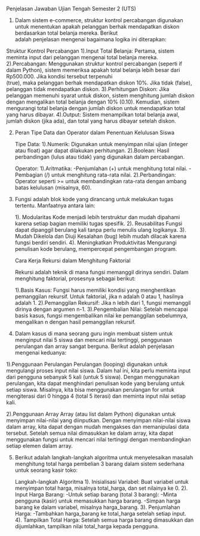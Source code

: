 Penjelasan Jawaban Ujian Tengah Semester 2 (UTS) 

1. Dalam sistem e-commerce, struktur kontrol percabangan digunakan untuk menentukan apakah pelanggan berhak mendapatkan diskon berdasarkan total belanja mereka. Berikut     
   adalah penjelasan mengenai bagaimana logika ini diterapkan:

Struktur Kontrol Percabangan
 1).Input Total Belanja:
    Pertama, sistem meminta input dari pelanggan mengenai total belanja mereka.
 2).Percabangan:
    Menggunakan struktur kontrol percabangan (seperti if dalam Python), sistem memeriksa apakah total belanja lebih besar dari Rp500.000. Jika kondisi tersebut terpenuhi       
    (true), maka pelanggan berhak mendapatkan diskon 10%. Jika tidak (false), pelanggan tidak mendapatkan diskon.
 3).Perhitungan Diskon:
    Jika pelanggan memenuhi syarat untuk diskon, sistem menghitung jumlah diskon dengan mengalikan total belanja dengan 10% (0.10).
    Kemudian, sistem mengurangi total belanja dengan jumlah diskon untuk mendapatkan total yang harus dibayar.
 4).Output:
    Sistem menampilkan total belanja awal, jumlah diskon (jika ada), dan total yang harus dibayar setelah diskon.

2. Peran Tipe Data dan Operator dalam Penentuan Kelulusan Siswa
   
   Tipe Data:
 1).Numerik: Digunakan untuk menyimpan nilai ujian (integer atau float) agar dapat dilakukan perhitungan.
 2).Boolean: Hasil perbandingan (lulus atau tidak) yang digunakan dalam percabangan.

   Operator:
 1).Aritmatika: -Penjumlahan (+) untuk menghitung total nilai.
                -Pembagian (/) untuk menghitung rata-rata nilai.
 2).Perbandingan: Operator seperti >= untuk membandingkan rata-rata dengan ambang batas kelulusan (misalnya, 60).

3. Fungsi adalah blok kode yang dirancang untuk melakukan tugas tertentu. Manfaatnya antara lain:

   1). Modularitas
       Kode menjadi lebih terstruktur dan mudah dipahami karena setiap bagian memiliki tugas spesifik.
   2). Reusabilitas
       Fungsi dapat dipanggil berulang kali tanpa perlu menulis ulang logikanya.
   3). Mudah Dikelola dan Diuji
       Kesalahan (bug) lebih mudah dilacak karena fungsi berdiri sendiri.
   4). Meningkatkan Produktivitas
       Mengurangi penulisan kode berulang, mempercepat pengembangan program.

   Cara Kerja Rekursi dalam Menghitung Faktorial
   
   Rekursi adalah teknik di mana fungsi memanggil dirinya sendiri. Dalam menghitung faktorial, prosesnya sebagai berikut:

   1).Basis Kasus: Fungsi harus memiliki kondisi yang menghentikan pemanggilan rekursif. Untuk faktorial, jika n adalah 0 atau 1, hasilnya adalah 1.
   2).Pemanggilan Rekursif: Jika n lebih dari 1, fungsi memanggil dirinya dengan argumen n-1.
   3).Pengembalian Nilai: Setelah mencapai basis kasus, fungsi mengembalikan nilai ke pemanggilan sebelumnya, mengalikan n dengan hasil pemanggilan rekursif.

4. Dalam kasus di mana seorang guru ingin membuat sistem untuk menginput nilai 5 siswa dan mencari nilai tertinggi, penggunaan perulangan dan array sangat berguna. Berikut      adalah penjelasan mengenai keduanya:

  1).Penggunaan Perulangan
     Perulangan (looping) digunakan untuk mengulangi proses input nilai siswa. Dalam hal ini, kita perlu meminta input dari pengguna sebanyak 5 kali (untuk 5 siswa). Dengan       menggunakan perulangan, kita dapat menghindari penulisan kode yang berulang untuk setiap siswa. Misalnya, kita bisa menggunakan perulangan for untuk mengiterasi dari 0       hingga 4 (total 5 iterasi) dan meminta input nilai setiap kali.

  2).Penggunaan Array
     Array (atau list dalam Python) digunakan untuk menyimpan nilai-nilai yang diinputkan. Dengan menyimpan nilai-nilai siswa dalam array, kita dapat dengan mudah mengakses       dan memanipulasi data tersebut. Setelah semua nilai dimasukkan ke dalam array, kita dapat menggunakan fungsi untuk mencari nilai tertinggi dengan membandingkan setiap        elemen dalam array.

5. Berikut adalah langkah-langkah algoritma untuk menyelesaikan masalah menghitung total harga pembelian 3 barang dalam sistem sederhana untuk seorang kasir toko:

   Langkah-langkah Algoritma
   1). Inisialisasi Variabel:
       Buat variabel untuk menyimpan total harga, misalnya total_harga, dan set nilainya ke 0.
   2). Input Harga Barang:
       -Untuk setiap barang (total 3 barang):
       -Minta pengguna (kasir) untuk memasukkan harga barang.
       -Simpan harga barang ke dalam variabel, misalnya harga_barang.
   3). Penjumlahan Harga:
       -Tambahkan harga_barang ke total_harga setelah setiap input.
   4). Tampilkan Total Harga:
       Setelah semua harga barang dimasukkan dan dijumlahkan, tampilkan nilai total_harga kepada pengguna.

